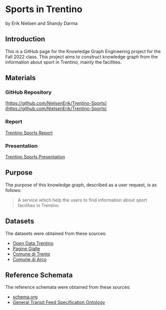 # Sports in Trentino

by Erik Nielsen and Shandy Darma

## Introduction

This is a GitHub page for the Knowledge Graph Engineering project for the Fall 2022 class. This project aims to construct knowledge graph from the information about sport in Trentino, mainly the facilities.

## Materials

### GitHub Repository

[https://github.com/NielsenErik/Trentino-Sports](https://github.com/NielsenErik/Trentino-Sports)

### Report

[Trentino Sports Report](https://github.com/NielsenErik/Trentino-Sports/blob/main/Documentation/trentino_sports_presentations.pdf)

### Presentation

[Trentino Sports Presentation](https://github.com/NielsenErik/Trentino-Sports/blob/main/Documentation/Trentino-Sports-8v0-Trentino_sports_presentations.pptx)

## Purpose

The purpose of this knowledge graph, described as a user request, is as follows:

> A service which help the users to find information about sport facilities in Trentino.

## Datasets

The datasets were obtained from these sources:
* [Open Data Trentino](https://dati.trentino.it/dataset/localizzazione-impianti-sportivi-open-data)
* [Pagine Gialle](https://www.paginegialle.it)
* [Comune di Trento](https://www.comune.trento.it/Aree-tematiche/Sport/Impianti-sportivi)
* [Comune di Arco](https://www.comune.arco.tn.it/Territorio/Informazioni-utili/Sport/Impianti-Sportivi)

## Reference Schemata

The reference schemata were obtained from these sources:
* [schema.org](https://schema.org)
* [General Transit Feed Specification Ontology](https://lov.linkeddata.es/dataset/lov/vocabs/gtfs)

